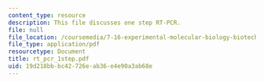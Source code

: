 ```yaml
---
content_type: resource
description: This file discusses one step RT-PCR.
file: null
file_location: /coursemedia/7-16-experimental-molecular-biology-biotechnology-ii-spring-2005/19d218bbbc42726eab36e4e90a3ab68e_rt_pcr_1step.pdf
file_type: application/pdf
resourcetype: Document
title: rt_pcr_1step.pdf
uid: 19d218bb-bc42-726e-ab36-e4e90a3ab68e
---
```

